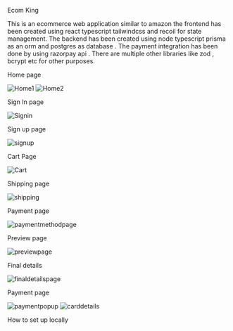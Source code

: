 Ecom King

This is an ecommerce web application similar to amazon the frontend has been created using react typescript tailwindcss and recoil for state management. The backend has been created using node typescript prisma as an orm and postgres as database .  The payment integration has been done by using razorpay api . There are multiple other libraries like zod , bcrypt etc for other purposes.


Home page

![Home1](https://github.com/user-attachments/assets/adc315ee-6238-496d-ae1e-05bef7e0d0c7)
![Home2](https://github.com/user-attachments/assets/4896458b-24de-42f4-9d25-eb002902e86d)

Sign In page

![Signin](https://github.com/user-attachments/assets/82401095-6873-4c82-bcda-5109d98ea454)

Sign up page

![signup](https://github.com/user-attachments/assets/7650babc-4387-4d3e-9632-c1df12fe9036)

Cart Page

![Cart](https://github.com/user-attachments/assets/49eaec45-73c4-47a4-8f05-99d36e997dc8)

Shipping page


![shipping](https://github.com/user-attachments/assets/1b54d59f-5c0c-4938-b7fd-0c6dda59a5c3)

Payment page

![paymentmethodpage](https://github.com/user-attachments/assets/5965fcc6-434a-433c-910c-df031c96feb7)

Preview page

![previewpage](https://github.com/user-attachments/assets/3b2f974e-cba9-43ad-b6b9-4e53f62aafde)


Final details 

![finaldetailspage](https://github.com/user-attachments/assets/2e1a6d7d-b821-42a3-b33b-9b2f22d7d394)


Payment page

![paymentpopup](https://github.com/user-attachments/assets/1ba1fb68-4f4f-4d7c-bc69-628f30ec05f2)
![carddetails](https://github.com/user-attachments/assets/32bc023f-a51b-4811-9232-b946efdd5027)

How to set up locally



